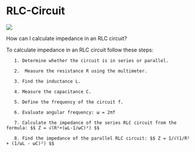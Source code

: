 <h1> RLC-Circuit </h1> 

<img src="https://instrumentationtools.com/wp-content/uploads/2018/07/relationship-between-resistance-reactance-and-impedance.png?ezimgfmt=rs:370x278/rscb2/ngcb2/notWebP">


How can I calculate impedance in an RLC circuit?

To calculate impedance in an RLC circuit follow these steps:


       1. Determine whether the circuit is in series or parallel. 

       2.  Measure the resistance R using the multimeter. 
    
       3. Find the inductance L. 
   
       4. Measure the capacitance C. 
     
       5. Define the frequency of the circuit f. 
   
       6. Evaluate angular frequency: ω = 2πf 
    
       7. Calculate the impedance of the series RLC circuit from the formula: $$ Z = √(R²+(ωL-1/ωC)²) $$ 
   
       8. Find the impedance of the parallel RLC circuit: $$ Z = 1/√(1/R² + (1/ωL - ωC)²) $$
     

